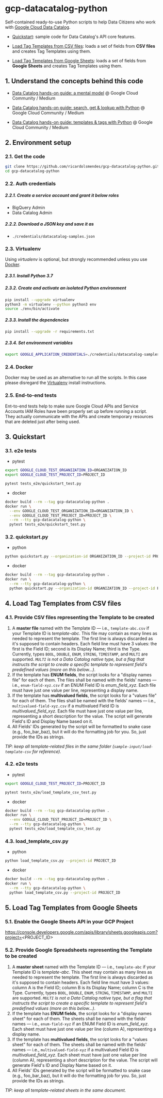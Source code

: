 # gcp-datacatalog-python

Self-contained ready-to-use Python scripts to help Data Citizens who work with [Google Cloud Data Catalog](https://cloud.google.com/data-catalog).

- [Quickstart](#3-quickstart): sample code for Data Catalog's API core features.

- [Load Tag Templates from CSV files](#4-load-tag-templates-from-csv-files): loads a set of fields from **CSV files** and creates Tag Templates using them.

- [Load Tag Templates from Google Sheets](#5-load-tag-templates-from-google-sheets): loads a set of fields from **Google Sheets** and creates Tag Templates using them.


## 1. Understand the concepts behind this code

- [Data Catalog hands-on guide: a mental model](https://medium.com/google-cloud/data-catalog-hands-on-guide-a-mental-model-dae7f6dd49e) @ Google Cloud Community / Medium

- [Data Catalog hands-on guide: search, get & lookup with Python](https://medium.com/google-cloud/data-catalog-hands-on-guide-search-get-lookup-with-python-82d99bfb4056) @ Google Cloud Community / Medium

- [Data Catalog hands-on guide: templates & tags with Python](https://medium.com/google-cloud/data-catalog-hands-on-guide-templates-tags-with-python-c45eb93372ef) @ Google Cloud Community / Medium

## 2. Environment setup

### 2.1. Get the code

````bash
git clone https://github.com/ricardolsmendes/gcp-datacatalog-python.git
cd gcp-datacatalog-python
````

### 2.2. Auth credentials

##### 2.2.1. Create a service account and grant it below roles

- BigQuery Admin
- Data Catalog Admin

##### 2.2.2. Download a JSON key and save it as
- `./credentials/datacatalog-samples.json`

### 2.3. Virtualenv

Using *virtualenv* is optional, but strongly recommended unless you use [Docker](#24-docker).

##### 2.3.1. Install Python 3.7

##### 2.3.2. Create and activate an isolated Python environment

```bash
pip install --upgrade virtualenv
python3 -m virtualenv --python python3 env
source ./env/bin/activate
```

##### 2.3.3. Install the dependencies

```bash
pip install --upgrade -r requirements.txt
```

##### 2.3.4. Set environment variables

```bash
export GOOGLE_APPLICATION_CREDENTIALS=./credentials/datacatalog-samples.json
```

### 2.4. Docker

Docker may be used as an alternative to run all the scripts. In this case please disregard the [Virtualenv](#23-virtualenv) install instructions. 

### 2.5. End-to-end tests

Ent-to-end tests help to make sure Google Cloud APIs and Service Accounts IAM Roles have been properly set up before running a script.
They actually communicate with the APIs and create temporary resources that are deleted just after being used.

## 3. Quickstart

### 3.1. e2e tests

- pytest

```bash
export GOOGLE_CLOUD_TEST_ORGANIZATION_ID=ORGANIZATION_ID
export GOOGLE_CLOUD_TEST_PROJECT_ID=PROJECT_ID

pytest tests_e2e/quickstart_test.py
```

- docker

```bash
docker build --rm --tag gcp-datacatalog-python .
docker run \
  --env GOOGLE_CLOUD_TEST_ORGANIZATION_ID=ORGANIZATION_ID \
  --env GOOGLE_CLOUD_TEST_PROJECT_ID=PROJECT_ID \
  --rm --tty gcp-datacatalog-python \
  pytest tests_e2e/quickstart_test.py
```

### 3.2. quickstart.py

- python

```bash
python quickstart.py --organization-id ORGANIZATION_ID --project-id PROJECT_ID
```

- docker

```bash
docker build --rm --tag gcp-datacatalog-python .
docker run \
  --rm --tty gcp-datacatalog-python \
  python quickstart.py --organization-id ORGANIZATION_ID --project-id PROJECT_ID
```

## 4. Load Tag Templates from CSV files

### 4.1. Provide CSV files representing the Template to be created

1. A **master file** named with the Template ID — i.e., `template-abc.csv` if your Template ID is *template-abc*. This file may contain as many lines as needed to represent the template. The first line is always discarded as it's supposed to contain headers. Each field line must have 3 values: the first is the Field ID; second is its Display Name; third is the Type. Currently, types `BOOL`, `DOUBLE`, `ENUM`, `STRING`, `TIMESTAMP`, and `MULTI` are supported. *`MULTI` is not a Data Catalog native type, but a flag that instructs the script to create a specific template to represent field's predefined values (more on this below...)*.  
1. If the template has **ENUM fields**, the script looks for a "display names file" for each of them. The files shall be named with the fields' names — i.e., `enum-field-xyz.csv` if an ENUM Field ID is *enum_field_xyz*. Each file must have just one value per line, representing a display name.
1. If the template has **multivalued fields**, the script looks for a "values file" for each of them. The files shall be named with the fields' names — i.e., `multivalued-field-xyz.csv` if a multivalued Field ID is *multivalued_field_xyz*. Each file must have just one value per line, representing a short description for the value. The script will generate Field's ID and Display Name based on it.
1. All Fields' IDs generated by the script will be formatted to snake case (e.g., foo_bar_baz), but it will do the formatting job for you. So, just provide the IDs as strings.

*TIP: keep all template-related files in the same folder (`sample-input/load-template-csv` for reference).*

### 4.2. e2e tests

- pytest

```bash
export GOOGLE_CLOUD_TEST_PROJECT_ID=PROJECT_ID

pytest tests_e2e/load_template_csv_test.py
```

- docker

```bash
docker build --rm --tag gcp-datacatalog-python .
docker run \
  --env GOOGLE_CLOUD_TEST_PROJECT_ID=PROJECT_ID \
  --rm --tty gcp-datacatalog-python \
  pytest tests_e2e/load_template_csv_test.py
```

### 4.3. load_template_csv.py

- python

```bash
python load_template_csv.py --project-id PROJECT_ID
```

- docker

```bash
docker build --rm --tag gcp-datacatalog-python .
docker run \
  --rm --tty gcp-datacatalog-python \
  python load_template_csv.py --project-id PROJECT_ID
```

## 5. Load Tag Templates from Google Sheets

### 5.1. Enable the Google Sheets API in your GCP Project

https://console.developers.google.com/apis/library/sheets.googleapis.com?project=<PROJECT_ID>

### 5.2. Provide Google Spreadsheets representing the Template to be created

1. A **master sheet** named with the Template ID — i.e., `template-abc` if your Template ID is *template-abc*. This sheet may contain as many lines as needed to represent the template. The first line is always discarded as it's supposed to contain headers. Each field line must have 3 values: column A is the Field ID; column B is its Display Name; column C is the Type. Currently, types `BOOL`, `DOUBLE`, `ENUM`, `STRING`, `TIMESTAMP`, and `MULTI` are supported. *`MULTI` is not a Data Catalog native type, but a flag that instructs the script to create a specific template to represent field's predefined values (more on this below...)*.  
1. If the template has **ENUM fields**, the script looks for a "display names sheet" for each of them. The sheets shall be named with the fields' names — i.e., `enum-field-xyz` if an ENUM Field ID is *enum_field_xyz*. Each sheet must have just one value per line (column A), representing a display name.
1. If the template has **multivalued fields**, the script looks for a "values sheet" for each of them. The sheets shall be named with the fields' names — i.e., `multivalued-field-xyz` if a multivalued Field ID is *multivalued_field_xyz*. Each sheet must have just one value per line (column A), representing a short description for the value. The script will generate Field's ID and Display Name based on it.
1. All Fields' IDs generated by the script will be formatted to snake case (e.g., foo_bar_baz), but it will do the formatting job for you. So, just provide the IDs as strings.

*TIP: keep all template-related sheets in the same document.*
